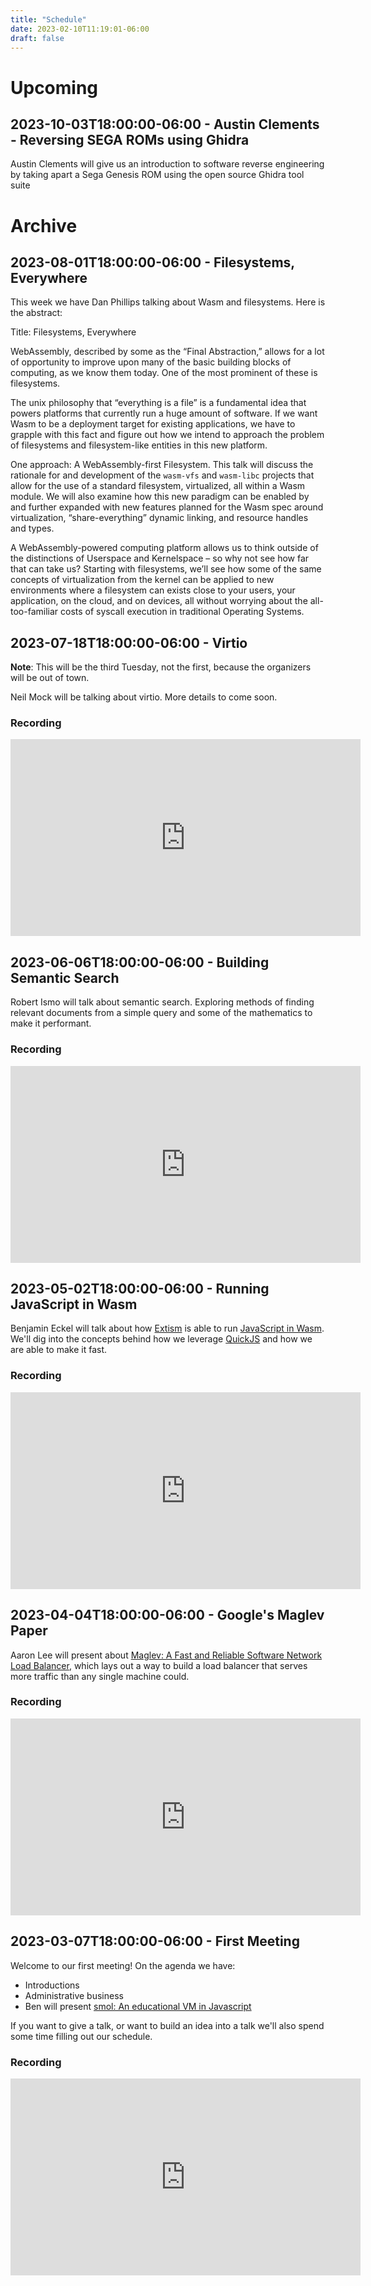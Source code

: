 ```yaml
---
title: "Schedule"
date: 2023-02-10T11:19:01-06:00
draft: false
---
```


# Upcoming

## 2023-10-03T18:00:00-06:00 - Austin Clements - Reversing SEGA ROMs using Ghidra

Austin Clements will give us an introduction to software reverse engineering by taking apart a Sega Genesis ROM using the open source Ghidra tool suite

# Archive

## 2023-08-01T18:00:00-06:00 - Filesystems, Everywhere

This week we have Dan Phillips talking about Wasm and filesystems. Here is the abstract:

Title: Filesystems, Everywhere

WebAssembly, described by some as the “Final Abstraction,” allows for a lot of opportunity to improve upon many of the basic building blocks of computing, as we know them today. One of the most prominent of these is filesystems.

The unix philosophy that “everything is a file” is a fundamental idea that powers platforms that currently run a huge amount of software. If we want Wasm to be a deployment target for existing applications, we have to grapple with this fact and figure out how we intend to approach the problem of filesystems and filesystem-like entities in this new platform.

One approach: A WebAssembly-first Filesystem. This talk will discuss the rationale for and development of the `wasm-vfs` and `wasm-libc` projects that allow for the use of a standard filesystem, virtualized, all within a Wasm module. We will also examine how this new paradigm can be enabled by and further expanded with new features planned for the Wasm spec around virtualization, “share-everything” dynamic linking, and resource handles and types.

A WebAssembly-powered computing platform allows us to think outside of the distinctions of Userspace and Kernelspace – so why not see how far that can take us? Starting with filesystems, we’ll see how some of the same concepts of virtualization from the kernel can be applied to new environments where a filesystem can exists close to your users, your application, on the cloud, and on devices, all without worrying about the all-too-familiar costs of syscall execution in traditional Operating Systems.


## 2023-07-18T18:00:00-06:00 - Virtio

**Note**: This will be the third Tuesday, not the first, because the organizers will be out of town.

Neil Mock will be talking about virtio. More details to come soon.

### Recording

<iframe width="560" height="315" src="https://www.youtube.com/embed/dfMkWQOJzUA" title="YouTube video player" frameborder="0" allow="accelerometer; autoplay; clipboard-write; encrypted-media; gyroscope; picture-in-picture; web-share" allowfullscreen></iframe>

## 2023-06-06T18:00:00-06:00 - Building Semantic Search

Robert Ismo will talk about semantic search. Exploring methods of finding relevant documents from a simple query and some of the mathematics to make it performant.

### Recording

<iframe width="560" height="315" src="https://www.youtube.com/embed/uqVx6gCOrck" title="YouTube video player" frameborder="0" allow="accelerometer; autoplay; clipboard-write; encrypted-media; gyroscope; picture-in-picture; web-share" allowfullscreen></iframe>


## 2023-05-02T18:00:00-06:00 - Running JavaScript in Wasm

Benjamin Eckel will talk about how [Extism](https://extism.org/) is able to run [JavaScript
in Wasm](https://github.com/extism/js-pdk). We'll dig into the concepts behind how we leverage [QuickJS](https://bellard.org/quickjs/) and how
we are able to make it fast.

### Recording

<iframe width="560" height="315" src="https://www.youtube.com/embed/cIsEbeuloD0" title="Below-C-Level May 2023: Running JavaScript in Wasm" frameborder="0" allow="accelerometer; autoplay; clipboard-write; encrypted-media; gyroscope; picture-in-picture; web-share" allowfullscreen></iframe>

## 2023-04-04T18:00:00-06:00 - Google's Maglev Paper

Aaron Lee will present about [Maglev: A Fast and Reliable Software
Network Load Balancer](https://research.google/pubs/pub44824/), which
lays out a way to build a load balancer that serves more traffic than
any single machine could.

### Recording

<iframe width="560" height="315" src="https://www.youtube.com/embed/qQdHJvW7vOQ" title="YouTube video player" frameborder="0" allow="accelerometer; autoplay; clipboard-write; encrypted-media; gyroscope; picture-in-picture; web-share" allowfullscreen></iframe>

## 2023-03-07T18:00:00-06:00 - First Meeting

Welcome to our first meeting! On the agenda we have:

- Introductions
- Administrative business
- Ben will present [smol: An educational VM in Javascript](https://github.com/bhelx/smol)

If you want to give a talk, or want to build an idea into a talk we'll
also spend some time filling out our schedule.

### Recording

<iframe width="560" height="315" src="https://www.youtube.com/embed/D7GxyHxyYA8" title="YouTube video player" frameborder="0" allow="accelerometer; autoplay; clipboard-write; encrypted-media; gyroscope; picture-in-picture; web-share" allowfullscreen></iframe>

